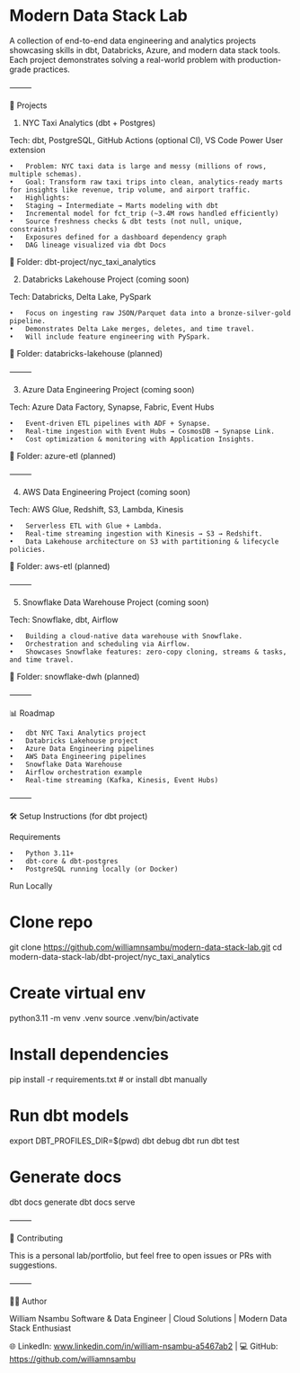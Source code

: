 # Modern Data Stack Lab

A collection of end-to-end data engineering and analytics projects showcasing skills in dbt, Databricks, Azure, and modern data stack tools. Each project demonstrates solving a real-world problem with production-grade practices.

⸻

📂 Projects

1. NYC Taxi Analytics (dbt + Postgres)

Tech: dbt, PostgreSQL, GitHub Actions (optional CI), VS Code Power User extension

	•	Problem: NYC taxi data is large and messy (millions of rows, multiple schemas).
	•	Goal: Transform raw taxi trips into clean, analytics-ready marts for insights like revenue, trip volume, and airport traffic.
	•	Highlights:
	•	Staging → Intermediate → Marts modeling with dbt
	•	Incremental model for fct_trip (~3.4M rows handled efficiently)
	•	Source freshness checks & dbt tests (not null, unique, constraints)
	•	Exposures defined for a dashboard dependency graph
	•	DAG lineage visualized via dbt Docs

📂 Folder: dbt-project/nyc_taxi_analytics

2. Databricks Lakehouse Project (coming soon)

Tech: Databricks, Delta Lake, PySpark

	•	Focus on ingesting raw JSON/Parquet data into a bronze-silver-gold pipeline.
	•	Demonstrates Delta Lake merges, deletes, and time travel.
	•	Will include feature engineering with PySpark.

📂 Folder: databricks-lakehouse (planned)

⸻

3. Azure Data Engineering Project (coming soon)

Tech: Azure Data Factory, Synapse, Fabric, Event Hubs

	•	Event-driven ETL pipelines with ADF + Synapse.
	•	Real-time ingestion with Event Hubs → CosmosDB → Synapse Link.
	•	Cost optimization & monitoring with Application Insights.

📂 Folder: azure-etl (planned)

⸻

4. AWS Data Engineering Project (coming soon)

Tech: AWS Glue, Redshift, S3, Lambda, Kinesis

	•	Serverless ETL with Glue + Lambda.
	•	Real-time streaming ingestion with Kinesis → S3 → Redshift.
	•	Data Lakehouse architecture on S3 with partitioning & lifecycle policies.

📂 Folder: aws-etl (planned)

⸻

5. Snowflake Data Warehouse Project (coming soon)

Tech: Snowflake, dbt, Airflow

	•	Building a cloud-native data warehouse with Snowflake.
	•	Orchestration and scheduling via Airflow.
	•	Showcases Snowflake features: zero-copy cloning, streams & tasks, and time travel.

📂 Folder: snowflake-dwh (planned)

⸻

📊 Roadmap

	•	dbt NYC Taxi Analytics project
	•	Databricks Lakehouse project
	•	Azure Data Engineering pipelines
	•	AWS Data Engineering pipelines
	•	Snowflake Data Warehouse
	•	Airflow orchestration example
	•	Real-time streaming (Kafka, Kinesis, Event Hubs)

⸻ 

🛠️ Setup Instructions (for dbt project)

Requirements

	•	Python 3.11+
	•	dbt-core & dbt-postgres
	•	PostgreSQL running locally (or Docker)

Run Locally

# Clone repo

git clone https://github.com/williamnsambu/modern-data-stack-lab.git
cd modern-data-stack-lab/dbt-project/nyc_taxi_analytics

# Create virtual env
python3.11 -m venv .venv
source .venv/bin/activate

# Install dependencies
pip install -r requirements.txt   # or install dbt manually

# Run dbt models
export DBT_PROFILES_DIR=$(pwd)
dbt debug
dbt run
dbt test

# Generate docs
dbt docs generate
dbt docs serve

⸻

🤝 Contributing

This is a personal lab/portfolio, but feel free to open issues or PRs with suggestions.

⸻

👨‍💻 Author

William Nsambu
Software & Data Engineer | Cloud Solutions | Modern Data Stack Enthusiast

🌐 LinkedIn: www.linkedin.com/in/william-nsambu-a5467ab2 | 💻 GitHub: https://github.com/williamnsambu
